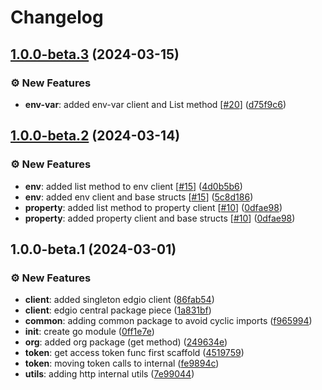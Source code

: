 # Changelog

## [1.0.0-beta.3](https://github.com/42dx/edgio-go-sdk/compare/v1.0.0-beta.2...v1.0.0-beta.3) (2024-03-15)

### ⚙️ New Features

* **env-var**: added env-var client and List method [[#20](https://github.com/42dx/edgio-go-sdk/issues/20)] ([d75f9c6](https://github.com/42dx/edgio-go-sdk/commit/d75f9c6e74a7be61457e1a6db76e54b15768927b))

## [1.0.0-beta.2](https://github.com/42dx/edgio-go-sdk/compare/v1.0.0-beta.1...v1.0.0-beta.2) (2024-03-14)

### ⚙️ New Features

- **env**: added list method to env client [[#15](https://github.com/42dx/edgio-go-sdk/issues/15)] ([4d0b5b6](https://github.com/42dx/edgio-go-sdk/commit/4d0b5b6b74897d599a2782f46a553105b63607a7))
- **env**: added env client and base structs [[#15](https://github.com/42dx/edgio-go-sdk/issues/15)] ([5c8d186](https://github.com/42dx/edgio-go-sdk/commit/5c8d1869322682b5491322895801a145cd2b1bea))
- **property**: added list method to property client [[#10](https://github.com/42dx/edgio-go-sdk/issues/10)] ([0dfae98](https://github.com/42dx/edgio-go-sdk/commit/0dfae98410a6c3a8b009247eb883e7c564d22ac4))
- **property**: added property client and base structs [[#10](https://github.com/42dx/edgio-go-sdk/issues/10)] ([0dfae98](https://github.com/42dx/edgio-go-sdk/commit/0dfae98410a6c3a8b009247eb883e7c564d22ac4))

## 1.0.0-beta.1 (2024-03-01)

### ⚙️ New Features

- **client**: added singleton edgio client ([86fab54](https://github.com/42dx/edgio-go-sdk/commit/86fab5410ec2bbbc2e0bf77ad92cdc46f731c63b))
- **client**: edgio central package piece ([1a831bf](https://github.com/42dx/edgio-go-sdk/commit/1a831bfbf135f831f9f17cc17ea1f70b15c86a4d))
- **common**: adding common package to avoid cyclic imports ([f965994](https://github.com/42dx/edgio-go-sdk/commit/f965994ef5f627b34a0a95f3502d6c6a916fd227))
- **init**: create go module ([0ff1e7e](https://github.com/42dx/edgio-go-sdk/commit/0ff1e7ebf86297b8d11959cb2b0fb0d855abd6e0))
- **org**: added org package (get method) ([249634e](https://github.com/42dx/edgio-go-sdk/commit/249634e07c76fbbfe3d5abe182ddfb17fc685874))
- **token**: get access token func first scaffold ([4519759](https://github.com/42dx/edgio-go-sdk/commit/4519759267fe7abaaf09d19daff0bac3ed095513))
- **token**: moving token calls to internal ([fe9894c](https://github.com/42dx/edgio-go-sdk/commit/fe9894c45ee731570686081458c45a29e80cc3e9))
- **utils**: adding http internal utils ([7e99044](https://github.com/42dx/edgio-go-sdk/commit/7e99044cac89b3d8aca6f4a06393195560456244))
